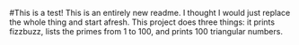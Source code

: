 #This is a test!
This is an entirely new readme. I thought I would just replace the whole thing and start afresh. This project does three things: it prints fizzbuzz, lists the primes from 1 to 100, and prints 100 triangular numbers.

